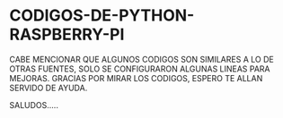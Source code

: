 # CODIGOS-DE-PYTHON-RASPBERRY-PI
CABE MENCIONAR QUE ALGUNOS CODIGOS SON SIMILARES A LO DE OTRAS FUENTES, SOLO SE CONFIGURARON ALGUNAS LINEAS PARA MEJORAS.
GRACIAS POR MIRAR LOS CODIGOS, ESPERO TE ALLAN SERVIDO DE AYUDA.

SALUDOS.....
